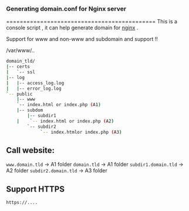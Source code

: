 ###  Generating domain.conf for Nginx server
============================================
This is a console script , it can help generate domain for [nginx](http://nginx.org/) . 

Support for www and non-www and subdomain and support !!

/var/www/..

```bash
domain_tld/
|-- certs 
|   `-- ssl
|-- log
|   |-- access_log.log
|   |-- error_log.log
`-- public
    |-- www
	`-- index.html or index.php (A1)
    |-- subdom
    	|-- subdir1
	|    `-- index.html or index.php (A2)
    	`-- subdir2
             `-- index.htmlor index.php (A3)
```

## Call website:
	
` www.domain.tld ` -> A1 folder
` domain.tld ` -> A1 folder
` subdir1.domain.tld ` -> A2 folder
` subdir2.domain.tld ` -> A3 folder

## Support HTTPS
` https://.... `
